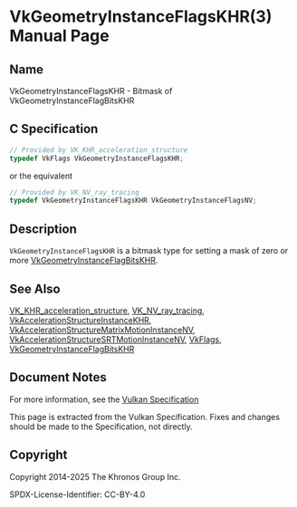 # VkGeometryInstanceFlagsKHR(3) Manual Page

## Name

VkGeometryInstanceFlagsKHR - Bitmask of VkGeometryInstanceFlagBitsKHR



## [](#_c_specification)C Specification

```c++
// Provided by VK_KHR_acceleration_structure
typedef VkFlags VkGeometryInstanceFlagsKHR;
```

or the equivalent

```c++
// Provided by VK_NV_ray_tracing
typedef VkGeometryInstanceFlagsKHR VkGeometryInstanceFlagsNV;
```

## [](#_description)Description

`VkGeometryInstanceFlagsKHR` is a bitmask type for setting a mask of zero or more [VkGeometryInstanceFlagBitsKHR](https://registry.khronos.org/vulkan/specs/latest/man/html/VkGeometryInstanceFlagBitsKHR.html).

## [](#_see_also)See Also

[VK\_KHR\_acceleration\_structure](https://registry.khronos.org/vulkan/specs/latest/man/html/VK_KHR_acceleration_structure.html), [VK\_NV\_ray\_tracing](https://registry.khronos.org/vulkan/specs/latest/man/html/VK_NV_ray_tracing.html), [VkAccelerationStructureInstanceKHR](https://registry.khronos.org/vulkan/specs/latest/man/html/VkAccelerationStructureInstanceKHR.html), [VkAccelerationStructureMatrixMotionInstanceNV](https://registry.khronos.org/vulkan/specs/latest/man/html/VkAccelerationStructureMatrixMotionInstanceNV.html), [VkAccelerationStructureSRTMotionInstanceNV](https://registry.khronos.org/vulkan/specs/latest/man/html/VkAccelerationStructureSRTMotionInstanceNV.html), [VkFlags](https://registry.khronos.org/vulkan/specs/latest/man/html/VkFlags.html), [VkGeometryInstanceFlagBitsKHR](https://registry.khronos.org/vulkan/specs/latest/man/html/VkGeometryInstanceFlagBitsKHR.html)

## [](#_document_notes)Document Notes

For more information, see the [Vulkan Specification](https://registry.khronos.org/vulkan/specs/latest/html/vkspec.html#VkGeometryInstanceFlagsKHR)

This page is extracted from the Vulkan Specification. Fixes and changes should be made to the Specification, not directly.

## [](#_copyright)Copyright

Copyright 2014-2025 The Khronos Group Inc.

SPDX-License-Identifier: CC-BY-4.0